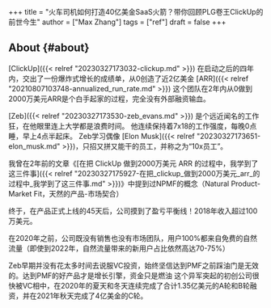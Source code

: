 +++
title = "火车司机如何打造40亿美金SaaS火箭？带你回顾PLG卷王ClickUp的前世今生"
author = ["Max Zhang"]
tags = ["ref"]
draft = false
+++

## About {#about}

[ClickUp]({{< relref "20230327173032-clickup.md" >}}) 在启动之后的四年内，交出了一份爆炸式增长的成绩单，从0创造了近2亿美金 [ARR]({{< relref "20210807103748-annualized_run_rate.md" >}})
这个团队在2年内从0做到2000万美元ARR是个白手起家的过程，完全没有外部融资输血。

[Zeb]({{< relref "20230327173530-zeb_evans.md" >}}) 是个远近闻名的工作狂，在他眼里连上大学都是浪费时间。
他连续保持着7x18的工作强度，每晚0点睡，早上4点半起床。
Zeb学习偶像 [Elon Musk]({{< relref "20230327173651-elon_musk.md" >}})，只招又拼又能干的员工，并称之为“10x员工”。

我曾在2年前的文章《[在把 ClickUp 做到2000万美元 ARR 的过程中，我学到了这三件事]({{< relref "20230327175927-在把_clickup_做到2000万美元_arr_的过程中_我学到了这三件事.md" >}})》中提到过NPMF的概念（Natural Product-Market Fit，天然的产品-市场契合）

终于，在产品正式上线的45天后，公司摸到了盈亏平衡线！2018年收入超过100万美元。

在2020年之前，公司既没有销售也没有市场团队，用户100%都来自免费的自然流量（即使到2022年，自然流量带来的新用户占比依然高达70-75%）

Zeb早期并没有花太多时间去说服VC投资，始终坚信达到PMF之前踩油门是无效的。达到PMF的好产品才是增长引擎，资金只是燃油
这个异军突起的初创公司很快被VC相中，在2020年的夏天和冬天连续完成了合计1.35亿美元的A轮和B轮融资，并在2021年秋天完成了4亿美金的C轮。

